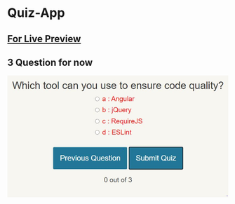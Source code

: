 # Quiz-App

## <a href="https://quizmodule-3p34g8x1b8kjoix493.web.codequotient.com"> For Live Preview </a>

## 3 Question for now 

<img src="https://github.com/HiteshGarg-Coder/Quiz-App/blob/main/Quizz%20App.JPG">
